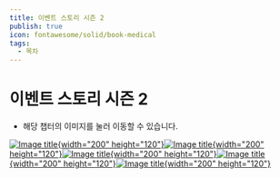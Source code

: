 ```yaml
---
title: 이벤트 스토리 시즌 2
publish: true
icon: fontawesome/solid/book-medical
tags:
  - 목차
---
```

# 이벤트 스토리 시즌 2

+ 해당 챕터의 이미지를 눌러 이동할 수 있습니다.

[![Image title](https://vitamink1.github.io/mkdocs-test/assets/chapterimg/ChapterImage_ThemeEvent27.png){width="200" height="120"}](../s2_event/speaki.md)[![Image title](https://vitamink1.github.io/mkdocs-test/assets/chapterimg/ChapterImage_ThemeEvent29.png){width="200" height="120"}](../s2_event/opal.md)[![Image title](https://vitamink1.github.io/mkdocs-test/assets/chapterimg/ChapterImage_ThemeEvent33.png){width="200" height="120"}](../s2_event/shasha.md)[![Image title](https://vitamink1.github.io/mkdocs-test/assets/chapterimg/ChapterImage_ThemeEvent38.png){width="200" height="120"}](../s2_event/ricota.md)[![Image title](https://vitamink1.github.io/mkdocs-test/assets/chapterimg/ChapterImage_ThemeEvent42.png){width="200" height="120"}](../s2_event/arco.md)